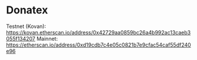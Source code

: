 # Donatex

Testnet (Kovan): https://kovan.etherscan.io/address/0x42729aa0859bc26a4b992ac13caeb3055f134207
Mainnet: https://etherscan.io/address/0xd19cdb7c4e05c0821b7e9cfac54caf55df240e96